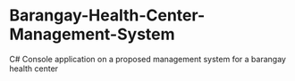 # Barangay-Health-Center-Management-System
C# Console application on a proposed management system for a barangay health center
